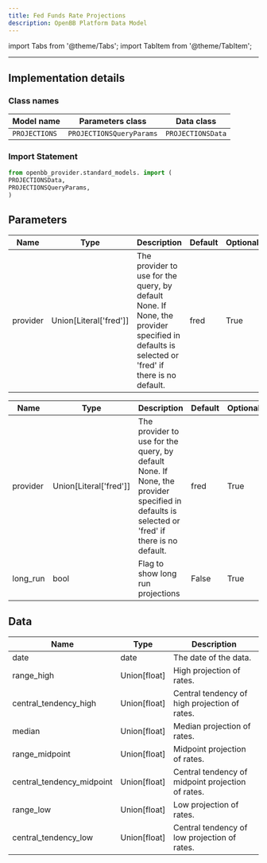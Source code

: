 ```yaml
---
title: Fed Funds Rate Projections
description: OpenBB Platform Data Model
---
```



import Tabs from '@theme/Tabs';
import TabItem from '@theme/TabItem';


---

## Implementation details

### Class names

| Model name | Parameters class | Data class |
| ---------- | ---------------- | ---------- |
| `PROJECTIONS` | `PROJECTIONSQueryParams` | `PROJECTIONSData` |

### Import Statement

```python
from openbb_provider.standard_models. import (
PROJECTIONSData,
PROJECTIONSQueryParams,
)
```

## Parameters

<Tabs>
<TabItem value="standard" label="Standard">

| Name | Type | Description | Default | Optional |
| ---- | ---- | ----------- | ------- | -------- |
| provider | Union[Literal['fred']] | The provider to use for the query, by default None. If None, the provider specified in defaults is selected or 'fred' if there is no default. | fred | True |
</TabItem>

<TabItem value='fred' label='fred'>

| Name | Type | Description | Default | Optional |
| ---- | ---- | ----------- | ------- | -------- |
| provider | Union[Literal['fred']] | The provider to use for the query, by default None. If None, the provider specified in defaults is selected or 'fred' if there is no default. | fred | True |
| long_run | bool | Flag to show long run projections | False | True |
</TabItem>

</Tabs>

## Data

<Tabs>
<TabItem value="standard" label="Standard">

| Name | Type | Description |
| ---- | ---- | ----------- |
| date | date | The date of the data. |
| range_high | Union[float] | High projection of rates. |
| central_tendency_high | Union[float] | Central tendency of high projection of rates. |
| median | Union[float] | Median projection of rates. |
| range_midpoint | Union[float] | Midpoint projection of rates. |
| central_tendency_midpoint | Union[float] | Central tendency of midpoint projection of rates. |
| range_low | Union[float] | Low projection of rates. |
| central_tendency_low | Union[float] | Central tendency of low projection of rates. |
</TabItem>

</Tabs>

